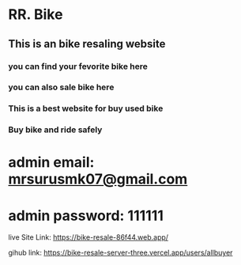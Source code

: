 
# RR. Bike
## This is an bike resaling website
### you can find your fevorite bike here
### you can also sale bike here
### This is a best website for buy used bike
### Buy bike and ride safely

# admin email: mrsurusmk07@gmail.com
# admin password: 111111

live Site Link: https://bike-resale-86f44.web.app/

gihub link:  https://bike-resale-server-three.vercel.app/users/allbuyer
